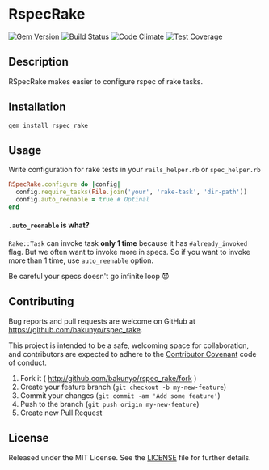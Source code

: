 # RspecRake

[![Gem Version](https://badge.fury.io/rb/rspec_rake.svg)](https://badge.fury.io/rb/rspec_rake)
[![Build Status](https://travis-ci.org/bakunyo/rspec_rake.svg?branch=develop)](https://travis-ci.org/bakunyo/rspec_rake)
[![Code Climate](https://codeclimate.com/github/bakunyo/rspec_rake/badges/gpa.svg)](https://codeclimate.com/github/bakunyo/rspec_rake)
[![Test Coverage](https://codeclimate.com/github/bakunyo/rspec_rake/badges/coverage.svg)](https://codeclimate.com/github/bakunyo/rspec_rake/coverage)

## Description
RSpecRake makes easier to configure rspec of rake tasks.

## Installation
```
gem install rspec_rake
```

## Usage
Write configuration for rake tests in your `rails_helper.rb` or `spec_helper.rb`
```ruby
RSpecRake.configure do |config|
  config.require_tasks(File.join('your', 'rake-task', 'dir-path'))
  config.auto_reenable = true # Optinal
end
```

#### `.auto_reenable` is what?
`Rake::Task` can invoke task **only 1 time** because it has `#already_invoked` flag.
But we often want to invoke more in specs.
So if you want to invoke more than 1 time, use `auto_reenable` option.

Be careful your specs doesn't go infinite loop :smiling_imp:

## Contributing

Bug reports and pull requests are welcome on GitHub at https://github.com/bakunyo/rspec_rake.

This project is intended to be a safe, welcoming space for collaboration, and contributors are expected to adhere to the [Contributor Covenant](http://contributor-covenant.org) code of conduct.

1. Fork it ( http://github.com/bakunyo/rspec_rake/fork )
2. Create your feature branch (`git checkout -b my-new-feature`)
3. Commit your changes (`git commit -am 'Add some feature'`)
4. Push to the branch (`git push origin my-new-feature`)
5. Create new Pull Request

## License

Released under the MIT License.  See the [LICENSE][] file for further details.

[license]: LICENSE.md
